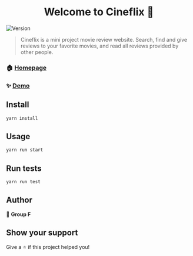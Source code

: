 <h1 align="center">Welcome to Cineflix 👋</h1>
<p>
  <img alt="Version" src="https://img.shields.io/badge/version-0.1.0-blue.svg?cacheSeconds=2592000" />
</p>

> Cineflix is a mini project movie review website. Search, find and give reviews to your favorite movies, and read all reviews provided by other people.

### 🏠 [Homepage](https://gitlab.com/binar-10-mini-project/team-f/team-f-frontend/movie-app)

### ✨ [Demo](heroku.com)

## Install

```sh
yarn install
```

## Usage

```sh
yarn run start
```

## Run tests

```sh
yarn run test
```

## Author

👤 **Group F**

## Show your support

Give a ⭐️ if this project helped you!
